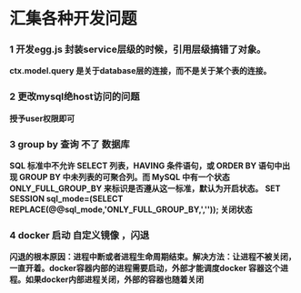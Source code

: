 # 汇集各种开发问题
### 1 开发egg.js 封装service层级的时候，引用层级搞错了对象。
**ctx.model.query 是关于database层的连接，而不是关于某个表的连接。**
<br/>
### 2 更改mysql绝host访问的问题
**授予user权限即可**
### 3 group by 查询 不了 数据库
**SQL 标准中不允许 SELECT 列表，HAVING 条件语句，或 ORDER BY 语句中出现 GROUP BY 中未列表的可聚合列。而 MySQL 中有一个状态 ONLY_FULL_GROUP_BY 来标识是否遵从这一标准，默认为开启状态。**
**SET SESSION sql_mode=(SELECT REPLACE(@@sql_mode,'ONLY_FULL_GROUP_BY,','')); 关闭状态**

### 4 docker 启动 自定义镜像 ，闪退
**闪退的根本原因：进程中断或者进程生命周期结束。解决方法：让进程不被关闭，一直开着。docker容器内部的进程需要启动，外部才能调度docker 容器这个进程。如果docker内部进程关闭，外部的容器也随着关闭**
